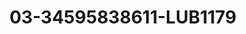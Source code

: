 ---
title: 03-34595838611-LUB1179
image: /v1543919832/viterbo/03-34595838611-LUB1179.jpg
brand: lubiam
layout: vestito
---